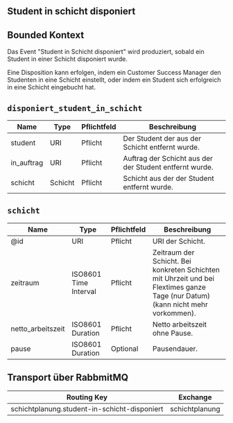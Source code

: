 ## Student in schicht disponiert

## Bounded Kontext

Das Event "Student in Schicht disponiert" wird produziert, sobald ein Student in einer Schicht disponiert wurde.

Eine Disposition kann erfolgen, indem ein Customer Success Manager den Studenten in eine Schicht einstellt, oder indem ein Student sich erfolgreich in eine Schicht eingebucht hat.

## `disponiert_student_in_schicht`

| Name       | Type    | Pflichtfeld | Beschreibung                                            |
| ---------- | ------- | ----------- | ------------------------------------------------------- |
| student    | URI     | Pflicht     | Der Student der aus der Schicht entfernt wurde.         |
| in_auftrag | URI     | Pflicht     | Auftrag der Schicht aus der der Student entfernt wurde. |
| schicht    | Schicht | Pflicht     | Schicht aus der der Student entfernt wurde.             |

## `schicht`

| Name              | Type                  | Pflichtfeld | Beschreibung                                                                                                                   |
| ----------------- | --------------------- | ----------- | ------------------------------------------------------------------------------------------------------------------------------ |
| @id               | URI                   | Pflicht     | URI der Schicht.                                                                                                               |
| zeitraum          | ISO8601 Time Interval | Pflicht     | Zeitraum der Schicht. Bei konkreten Schichten mit Uhrzeit und bei Flextimes ganze Tage (nur Datum)(kann nicht mehr vorkommen). |
| netto_arbeitszeit | ISO8601 Duration      | Pflicht     | Netto arbeitszeit ohne Pause.                                                                                                  |
| pause             | ISO8601 Duration      | Optional    | Pausendauer.                                                                                                                   |

## Transport über RabbmitMQ

| Routing Key                                  | Exchange       |
| -------------------------------------------- | -------------- |
| schichtplanung.student-in-schicht-disponiert | schichtplanung |
